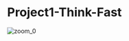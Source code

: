 # Project1-Think-Fast
![zoom_0](https://user-images.githubusercontent.com/79701730/110723499-251a3a80-81e2-11eb-8f05-b5786e03b8eb.gif)
